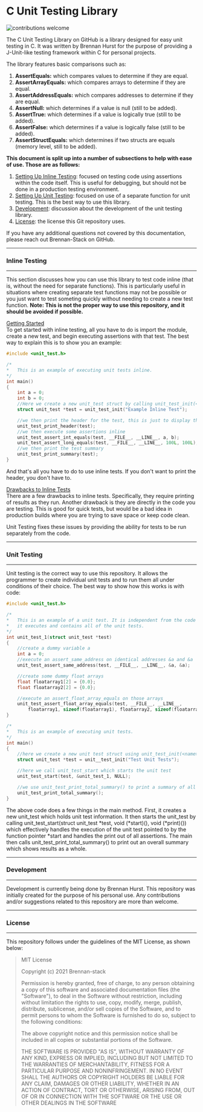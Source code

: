 # <h1>C Unit Testing Library</h1>
![contributions welcome](https://img.shields.io/badge/contributions-welcome-brightgreen.svg?style=flat)

The C Unit Testing Library on GitHub is a library designed for easy unit 
testing in C. It was written by Brennan Hurst for the purpose of providing
a J-Unit-like testing framework within C for personal projects.

The library features basic comparisons such as:
1. **AssertEquals:** which compares values to determine if they are equal.
2. **AssertArrayEquals:** which compares arrays to determine if they are equal. 
3. **AssertAddressEquals:** which compares addresses to determine if they are equal.
4. **AssertNull:** which determines if a value is null (still to be added). 
5. **AssertTrue:** which determines if a value is logically true (still to be added).
6. **AssertFalse:** which determines if a value is logically false (still to be added).
7. **AssertStructEquals:** which determines if two structs are equals (memory level, still to be added).

**This document is split up into a number of subsections to help with ease of use. Those are as follows:**
1. [Setting Up Inline Testing](#inline-testing): focused on testing code using assertions within the code itself. This is useful for debugging, but should not be done in a production testing environment. 
2. [Setting Up Unit Testing](#unit-testing): focused on use of a separate function for unit testing. This is the best way to use this library.
3. [Development](#development): discussion about the development of the unit testing library. 
4. [License](#license): the license this Git repository uses. 

If you have any additional questions not covered by this documentation, please reach out Brennan-Stack on GitHub. 

***
### Inline Testing
***
This section discusses how you can use this library to test code inline (that is, without the need for separate functions). This is particularly useful in situations where creating separate test functions may not be possible or you just want to test someting quickly without needing to create a new test function. **Note: This is not the proper way to use this repository, and it should be avoided if possible.**

<u>Getting Started</u>   
To get started with inline testing, all you have to do is import the module, create a new test, and begin executing assertions with that test. The best way to explain this is to show you an example:
```c
#include <unit_test.h>

/*
*   This is an example of executing unit tests inline.
*/
int main()
{
    int a = 0;
    int b = 0;
    //Here we create a new unit_test struct by calling unit_test_init(<name>);
    struct unit_test *test = unit_test_init("Example Inline Test");

    //we then print the header for the test, this is just to display the header
    unit_test_print_header(test);
    //we then execute some assertions inline
    unit_test_assert_int_equals(test, __FILE__, __LINE__, a, b);
    unit_test_assert_long_equals(test, __FILE__, __LINE__, 100L, 100L);
    //we then print the test summary 
    unit_test_print_summary(test);
}

```

And that's all you have to do to use inline tests. If you don't want to print the header, you don't have to.   
   
<u>Drawbacks to Inline Tests</u>  
There are a few drawbacks to inline tests. Specifically, they require printing of results as they run. Another drawback is they are directly in the code you are testing. This is good for quick tests, but would be a bad idea in production builds where you are trying to save space or keep code clean.   
   
Unit Testing fixes these issues by providing the ability for tests to be run separately from the code. 
***
### Unit Testing
***
Unit testing is the correct way to use this repository. It allows the programmer to create individual unit tests and to run them all under conditions of their choice. The best way to show how this works is with code:
```c
#include <unit_test.h>

/*
*   This is an example of a unit test. It is independent from the code which   
*   it executes and contains all of the unit tests. 
*/
int unit_test_1(struct unit_test *test)
{
    //create a dummy variable a
    int a = 0;
    //execute an assert_same_address on identical addresses &a and &a
    unit_test_assert_same_address(test, __FILE__, __LINE__, &a, &a);

    //create some dummy float arrays
    float floatarray1[2] = {0.0};
    float floatarray2[2] = {0.0};

    //execute an assert_float_array_equals on those arrays
    unit_test_assert_float_array_equals(test, __FILE__, __LINE__,
        floatarray1, sizeof(floatarray1), floatarray2, sizeof(floatarray2));
}

/*
*   This is an example of executing unit tests.
*/
int main()
{
    //here we create a new unit test struct using unit_test_init(<name>);
    struct unit_test *test = unit__test_init("Test Unit Tests");

    //here we call unit_test_start which starts the unit test
    unit_test_start(test, &unit_test_1, NULL);

    //we use unit_test_print_total_summary() to print a summary of all unit tests
    unit_test_print_total_summary();
}
```   
   
The above code does a few things in the main method. First, it creates a new unit_test which holds unit test information. It then starts the unit_test by calling unit_test_start(struct unit_test *test, void (*start)(), void (*print)()) which effectively handles the execution of the unit test pointed to by the function pointer *start and handles the print out of all assertions. The main then calls unit_test_print_total_summary() to print out an overall summary which shows results as a whole. 
***
### Development   
***
Development is currently being done by Brennan Hurst. This repository was initially created for the purpose of his personal use. Any contributions and/or suggestions related to this repository are more than welcome. 
***
### License   
***
This repository follows under the guidelines of the MIT License, as shown below:

>MIT License
>
>Copyright (c) 2021 Brennan-stack
>
>Permission is hereby granted, free of charge, to any person obtaining a copy
>of this software and associated documentation files (the "Software"), to deal
>in the Software without restriction, including without limitation the rights
>to use, copy, modify, merge, publish, distribute, sublicense, and/or sell
>copies of the Software, and to permit persons to whom the Software is
>furnished to do so, subject to the following conditions:
>
>The above copyright notice and this permission notice shall be included in all
>copies or substantial portions of the Software.
>
>THE SOFTWARE IS PROVIDED "AS IS", WITHOUT WARRANTY OF ANY KIND, EXPRESS OR
>IMPLIED, INCLUDING BUT NOT LIMITED TO THE WARRANTIES OF MERCHANTABILITY,
>FITNESS FOR A PARTICULAR PURPOSE AND NONINFRINGEMENT. IN NO EVENT SHALL THE
>AUTHORS OR COPYRIGHT HOLDERS BE LIABLE FOR ANY CLAIM, DAMAGES OR OTHER
>LIABILITY, WHETHER IN AN ACTION OF CONTRACT, TORT OR OTHERWISE, ARISING FROM,
>OUT OF OR IN CONNECTION WITH THE SOFTWARE OR THE USE OR OTHER DEALINGS IN THE
>SOFTWARE